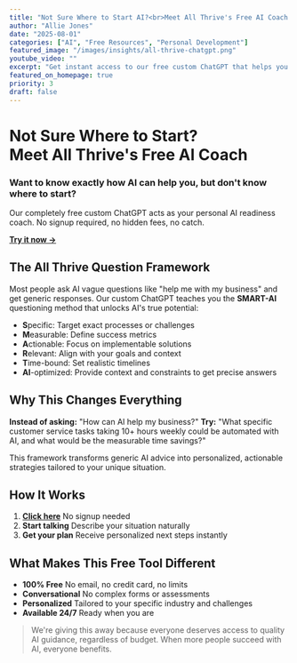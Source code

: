 ```yaml
---
title: "Not Sure Where to Start AI?<br>Meet All Thrive's Free AI Coach GPT"
author: "Allie Jones"
date: "2025-08-01"
categories: ["AI", "Free Resources", "Personal Development"]
featured_image: "/images/insights/all-thrive-chatgpt.png"
youtube_video: ""
excerpt: "Get instant access to our free custom ChatGPT that helps you discover exactly how AI can transform your life and work. No signup required."
featured_on_homepage: true
priority: 3
draft: false
---
```


# Not Sure Where to Start?<br>Meet All Thrive's Free AI Coach

### Want to know exactly how AI can help you, but don't know where to start?
Our completely free custom ChatGPT acts as your personal AI readiness coach. No signup required, no hidden fees, no catch.

**[Try it now →](https://chatgpt.com/g/g-68ace83f6b88819194a56c72aabfa62e-all-thrive-ai)** 
## The All Thrive Question Framework

Most people ask AI vague questions like "help me with my business" and get generic responses. Our custom ChatGPT teaches you the **SMART-AI** questioning method that unlocks AI's true potential:

- **S**pecific: Target exact processes or challenges
- **M**easurable: Define success metrics  
- **A**ctionable: Focus on implementable solutions
- **R**elevant: Align with your goals and context
- **T**ime-bound: Set realistic timelines
- **AI**-optimized: Provide context and constraints to get precise answers

## Why This Changes Everything

**Instead of asking:** "How can AI help my business?"
**Try:** "What specific customer service tasks taking 10+ hours weekly could be automated with AI, and what would be the measurable time savings?"

This framework transforms generic AI advice into personalized, actionable strategies tailored to your unique situation.

## How It Works

1. **[Click here](https://chatgpt.com/g/g-68ace83f6b88819194a56c72aabfa62e-all-thrive-ai)** No signup needed
2. **Start talking** Describe your situation naturally
3. **Get your plan** Receive personalized next steps instantly

## What Makes This Free Tool Different

- **100% Free** No email, no credit card, no limits
- **Conversational** No complex forms or assessments
- **Personalized** Tailored to your specific industry and challenges
- **Available 24/7** Ready when you are

> We're giving this away because everyone deserves access to quality AI guidance, regardless of budget. When more people succeed with AI, everyone benefits.

